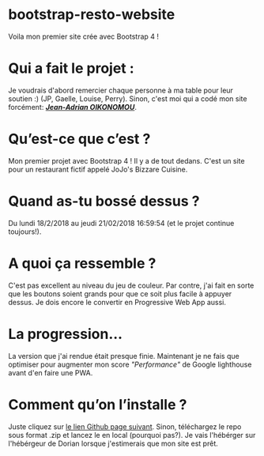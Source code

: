 # bootstrap-resto-website
Voila mon premier site crée avec Bootstrap 4 !

# Qui a fait le projet :
Je voudrais d'abord remercier chaque personne à ma table pour leur soutien :) (JP, Gaelle, Louise, Perry). Sinon, c'est moi qui a codé mon site forcément: [***Jean-Adrian OIKONOMOU***](https://github.com/Jean-OIKONOMOU).

# Qu’est-ce que c’est ?
Mon premier projet avec Bootstrap 4 ! Il y a de tout dedans. C'est un site pour un restaurant fictif appelé JoJo's Bizzare Cuisine.

# Quand as-tu bossé dessus ?
Du lundi 18/2/2018 au jeudi 21/02/2018 16:59:54 (et le projet continue toujours!).

# A quoi ça ressemble ?
C'est pas excellent au niveau du jeu de couleur. Par contre, j'ai fait en sorte que les boutons soient grands pour que ce soit plus facile à appuyer dessus. Je dois encore le convertir en Progressive Web App aussi.

# La progression…
La version que j'ai rendue était presque finie. Maintenant je ne fais que optimiser pour augmenter mon score *"Performance"* de Google lighthouse avant d'en faire une PWA.

# Comment qu’on l’installe ?
Juste cliquez sur [le lien Github page suivant](https://jean-oikonomou.github.io/bootstrap-resto-website/). Sinon, téléchargez le repo sous format .zip et lancez le en local (pourquoi pas?). Je vais l'hébérger sur l'hébérgeur de Dorian lorsque j'estimerais que mon site est prêt.

